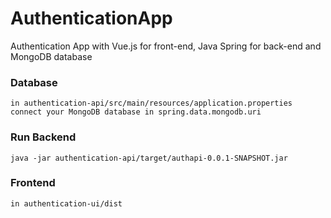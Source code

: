 # AuthenticationApp
Authentication App with Vue.js for front-end, Java Spring for back-end and MongoDB database


### Database
```
in authentication-api/src/main/resources/application.properties connect your MongoDB database in spring.data.mongodb.uri
```

### Run Backend
```
java -jar authentication-api/target/authapi-0.0.1-SNAPSHOT.jar
```

### Frontend
```
in authentication-ui/dist
```
